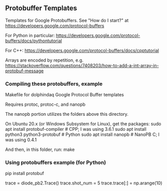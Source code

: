 ## Protobuffer Templates

Templates for Google Protobuffers.
See "How do I start?" at https://developers.google.com/protocol-buffers

For Python in particular:
https://developers.google.com/protocol-buffers/docs/pythontutorial

For C++:
https://developers.google.com/protocol-buffers/docs/cpptutorial

Arrays are encoded by repetition, e.g.
https://stackoverflow.com/questions/7408203/how-to-add-a-int-array-in-protobuf-message

### Compiling these protobuffers, example
Makefile for dolphindaq Google Protocol Buffer templates

Requires protoc, protoc-c, and nanopb

The nanopb portion utilizes the folders above this directory.

On Ubuntu 20.x (or Windows Subsystem for Linux), get the packages:
      sudo apt install protobuf-compiler # CPP; I was using 3.6.1
      sudo apt install python3 python3-protobuf # Python
      sudo apt install nanopb # NanoPB C; I was using 0.4.1

And then, in this folder, run:
      make
      
### Using protobuffers example (for Python)
pip install protobuf

trace = diode_pb2.Trace()
trace.shot_num = 5
trace.trace[:] = np.arange(10)